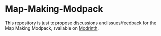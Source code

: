 # Map-Making-Modpack

This repository is just to propose discussions and issues/feedback for the Map Making Modpack, available on [Modrinth](https://modrinth.com/modpack/map-making-modpack).
